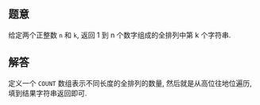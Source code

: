 ## 题意

给定两个正整数 `n` 和 `k`, 返回 1 到 n 个数字组成的全排列中第 k 个字符串.

## 解答

定义一个 `COUNT` 数组表示不同长度的全排列的数量, 然后就是从高位往地位遍历, 填到结果字符串返回即可.

